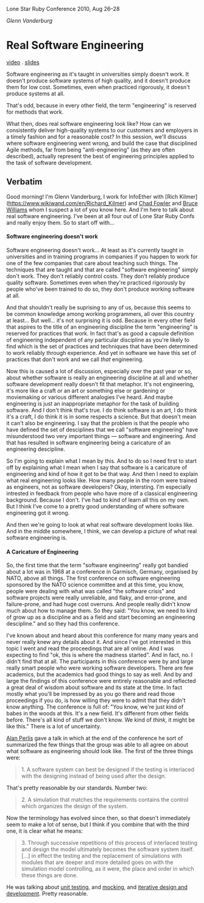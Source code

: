 Lone Star Ruby Conference 2010, Aug 26–28

*Glenn Vanderburg*


Real Software Engineering
=========================
[video](http://www.youtube.com/watch?v=NP9AIUT9nos)
. [slides](http://cdn.oreillystatic.com/en/assets/1/event/40/Real%20Software%20Engineering%20Presentation.pdf)

Software engineering as it's taught in universities simply doesn't work. It
doesn't produce software systems of high quality, and it doesn't produce them
for low cost. Sometimes, even when practiced rigorously, it doesn't produce
systems at all.

That's odd, because in every other field, the term "engineering" is reserved
for methods that work.

What then, does real software engineering look like? How can we consistently
deliver high-quality systems to our customers and employers in a timely fashion
and for a reasonable cost? In this session, we'll discuss where software
engineering went wrong, and build the case that disciplined Agile methods, far
from being "anti-engineering" (as they are often described), actually represent
the best of engineering principles applied to the task of software development.


## Verbatim

Good morning! I'm Glenn Vanderburg, I work for InfoEther with [Rich Kilmer]
(https://www.wikiwand.com/en/Richard_Kilmer) and [Chad
Fowler](http://chadfowler.com/about/) and [Bruce
Williams](https://www.linkedin.com/in/wbruce) whom I suspect a lot of you know
here. And I'm here to talk about real software engineering. I've been at all
four out of Lone Star Ruby Confs and really enjoy them. So to start off with...

#### Software engineering doesn't work

Software engineering doesn't work... At least as it's currently taught in
universities and in training programs in companies if you happen to work for
one of the few companies that care about teaching such things. The techniques
that are taught and that are called "software engineering" simply don't work.
They don't reliably control costs. They don't reliably produce quality
software. Sometimes even when they're practiced rigorously by people who've
been trained to do so, they don't produce working software at all.

And that shouldn't really be suprising to any of us, because this seems to be
common knowledge among working programmers, all over this country at least...
But well... it's not surprising it is odd. Because in every other field that
aspires to the title of an engineering discipline the term "engineering" is
reserved for practices that work. In fact that's as good a capsule definition
of engineering independent of any particular discipline as you're likely to
find which is the set of practices and techniques that have been determined to
work reliably through experience. And yet in software we have this set of
practices that don't work and we call *that* engineering.

Now this is caused a lot of discussion, especially over the past year or so,
about whether software is really an engineering discipline at all and whether
software development really doesn't fit that metaphor. It's not engineering,
it's more like a craft or an art or something else or gardening or moviemaking
or various different analogies I've heard. And maybe engineering is just an
inappropriate metaphor for the task of building software. And I don't think
that's true. I do think software is an art, I do think it's a craft, I do think
it is in some respects a science. But that doesn't mean it can't also be
engineering. I say that the problem is that the people who have defined the set
of desciplines that we call "software engineering" have misunderstood two very
important things — software and engineering. And that has resulted in software
engineering being a caricature of an engineering descipline.

So I'm going to explain what I mean by this. And to do so I need first to start
off by explaining what I mean when I say that software is a caricature of
engineering and kind of how it got to be that way. And then I need to explain
what real engineering looks like. How many people in the room were trained as
engineers, not as software developers? Okay, intersting. I'm especially
intrested in feedback from people who have more of a classical engineering
background. Because I don't. I've had to kind of learn all this on my own. But
I think I've come to a pretty good understanding of where software engineering
got it wrong.

And then we're going to look at what real software development looks like. And
in the middle somewhere, I think, we can develop a picture of what real
software engineering is.

#### A Caricature of Engineering

So, the first time that the term "software engineering" really got bandied
about a lot was in 1968 at a conference in Garmisch, Germany, organised by
NATO, above all things. The first conference on software engineering sponsored
by the NATO science committee and at this time, you know, people were dealing
with what was called "the software crisis" and software projects were really
unreliable, and flaky, and error-prone, and failure-prone, and had huge cost
overruns. And people really didn't know much about how to manage them. So they
said: "You know, we need to kind of grow up as a discipline and as a field and
start becoming an engineering descipline." and so they had this conference.

I've known about and heard about this conference for many many years and never
really knew any details about it. And since I've got interested in this topic
I went and read the proceedings that are all online. And I was expecting to
find "ok, this is where the madness started". And in fact, no. I didn't find
that at all. The participants in this conference were by and large really smart
people who were working software developers. There are few academics, but the
academics had good things to say as well. And by and large the findings of this
conference were entirely reasonable and reflected a great deal of wisdom about
software and its state at the time. In fact mostly what you'll be impressed by
as you go there and read those proceedings if you do, is how willing they were
to admit that they didn't know anything. The conference is full of: "You know,
we're just kind of babes in the woods at this. It's a new field. It's different
from other fields before. There's all kind of stuff we don't know. We kind of
*think*, it might be like this." There is a lot of uncertainty.

[Alan Perlis](https://www.wikiwand.com/en/Alan_Perlis) gave a talk in which at
the end of the conference he sort of summarized the few things that the group
was able to all agree on about what software as engineering should look like.
The first of the three things were:

>   1\. A software system can best be designed if the testing
>      is interlaced with the designing instead of being
>      used after the design.

That's pretty reasonable by our standards. Number two:

>   2\. A simulation that matches the requirements contains
>      the control which organizes the design of the system.

Now the terminology has evolved since then, so that doesn't immediately seem
to make a lot of sense, but I think if you combine that with the third one, it
is clear what he means:

>   3\. Through successive repetitions of this process of interlaced testing
>      and design the model ultimately becomes the software system itself.
>      [...] in effect the testing and the replacement of simulations with
>      modules that are deeper and more detailed goes on with the simulation
>      model controlling, as it were, the place and order in which these
>      things are done.

He was talking about [unit testing](https://www.wikiwand.com/en/Unit_testing),
and [mocking](http://www.wikiwand.com/en/Mock_object), and [iterative design
and development](https://www.wikiwand.com/en/Iterative_and_incremental_development).
Pretty reasonable.
